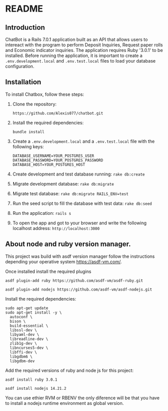 # README
## Introduction
ChatBot is a Rails 7.0.1 application built as an API that allows users to intereact with the program to perform Deposit Inquiries, Request paper rolls and Economic indicator inquiries. The application requires Ruby '3.0.1' to be installed. Before running the application, it is important to create a `.env.development.local` and `.env.test.local` files to load your database configuration.

## Installation
To install Chatbox, follow these steps:

1. Clone the repository: 

    `https://github.com/Alexis077/chatbot.git`

2. Install the required dependencies:

    `bundle install`

3. Create a `.env.development.local` and a `.env.test.local` file with the following keys:

    ```
    DATABASE_USERNAME=YOUR_POSTGRES_USER
    DATABASE_PASSWORD=YOUR_POSTGRES_PASSWORD
    DATABASE_HOST=YOUR_POSTGRES_HOST
    ```
4. Create development and test database running:
   `rake db:create`

5. Migrate development database:
   `rake db:migrate`

6. Migrate test database:
   `rake db:migrate RAILS_ENV=test`

7. Run the seed script to fill the database with test data:
   `rake db:seed`

8. Run the application:
    `rails s`

9. To open the app and got to your browser and write the following localhost address:
    `http://localhost:3000`

## About node and ruby version manager. 

This project was build with asdf version manager
follow the instructions depending your operative system
https://asdf-vm.com/.

Once installed install the required plugins

`asdf plugin-add ruby https://github.com/asdf-vm/asdf-ruby.git`

`asdf plugin-add nodejs https://github.com/asdf-vm/asdf-nodejs.git`

Install the required dependencies:

```
sudo apt-get update
sudo apt-get install -y \
  autoconf \
  bison \
  build-essential \
  libssl-dev \
  libyaml-dev \
  libreadline-dev \
  zlib1g-dev \
  libncurses5-dev \
  libffi-dev \
  libgdbm6 \
  libgdbm-dev

```

Add the required versions of ruby and node js for this project:

`asdf install ruby 3.0.1`

`asdf install nodejs 14.21.2`

You can use ethier RVM or RBENV the only diference will be that you have to install a nodejs runtime environment as global version.  
